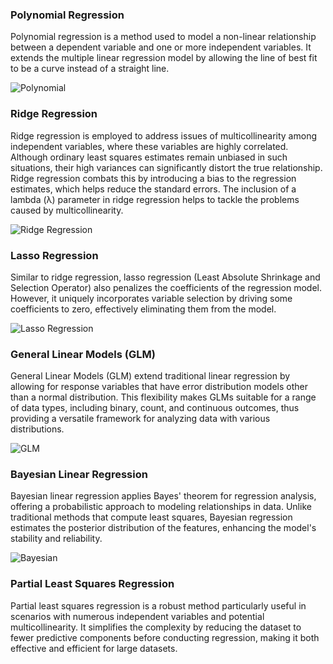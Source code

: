 ### Polynomial Regression

Polynomial regression is a method used to model a non-linear relationship between a dependent variable and one or more independent variables. It extends the multiple linear regression model by allowing the line of best fit to be a curve instead of a straight line.

![Polynomial](https://github.com/StefaneeT/RA-Statistics-Course/assets/89051155/a53c31dc-0eb9-4633-b001-666cdd2d5e93)

### Ridge Regression

Ridge regression is employed to address issues of multicollinearity among independent variables, where these variables are highly correlated. Although ordinary least squares estimates remain unbiased in such situations, their high variances can significantly distort the true relationship. Ridge regression combats this by introducing a bias to the regression estimates, which helps reduce the standard errors. The inclusion of a lambda (λ) parameter in ridge regression helps to tackle the problems caused by multicollinearity.

![Ridge Regression](https://github.com/StefaneeT/RA-Statistics-Course/assets/89051155/52b39ca6-1b84-47ed-a8d3-240c6e777fc2)

### Lasso Regression

Similar to ridge regression, lasso regression (Least Absolute Shrinkage and Selection Operator) also penalizes the coefficients of the regression model. However, it uniquely incorporates variable selection by driving some coefficients to zero, effectively eliminating them from the model.

![Lasso Regression](https://github.com/StefaneeT/RA-Statistics-Course/assets/89051155/b58c1738-6323-47dc-ad78-884c8631977e)

### General Linear Models (GLM)

General Linear Models (GLM) extend traditional linear regression by allowing for response variables that have error distribution models other than a normal distribution. This flexibility makes GLMs suitable for a range of data types, including binary, count, and continuous outcomes, thus providing a versatile framework for analyzing data with various distributions.

![GLM](https://github.com/StefaneeT/RA-Statistics-Course/assets/89051155/621f132d-ed79-4891-9e64-335be17f1375)

### Bayesian Linear Regression
Bayesian linear regression applies Bayes' theorem for regression analysis, offering a probabilistic approach to modeling relationships in data. Unlike traditional methods that compute least squares, Bayesian regression estimates the posterior distribution of the features, enhancing the model's stability and reliability.

![Bayesian](https://github.com/StefaneeT/RA-Statistics-Course/assets/89051155/af1c3c82-1b45-4cdd-8e5c-c4e75462fc2f)

### Partial Least Squares Regression

Partial least squares regression is a robust method particularly useful in scenarios with numerous independent variables and potential multicollinearity. It simplifies the complexity by reducing the dataset to fewer predictive components before conducting regression, making it both effective and efficient for large datasets.
